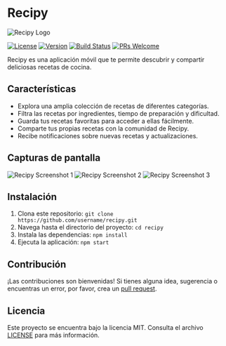# Recipy

![Recipy Logo](recipy_logo.png)

[![License](https://img.shields.io/badge/license-MIT-blue.svg)](LICENSE)
[![Version](https://img.shields.io/badge/version-1.0.0-green.svg)](https://github.com/username/recipy/releases)
[![Build Status](https://img.shields.io/travis/username/recipy/master.svg)](https://travis-ci.org/username/recipy)
[![PRs Welcome](https://img.shields.io/badge/PRs-welcome-brightgreen.svg)](https://github.com/username/recipy/pulls)

Recipy es una aplicación móvil que te permite descubrir y compartir deliciosas recetas de cocina.

## Características

- Explora una amplia colección de recetas de diferentes categorías.
- Filtra las recetas por ingredientes, tiempo de preparación y dificultad.
- Guarda tus recetas favoritas para acceder a ellas fácilmente.
- Comparte tus propias recetas con la comunidad de Recipy.
- Recibe notificaciones sobre nuevas recetas y actualizaciones.

## Capturas de pantalla

![Recipy Screenshot 1](screenshot1.png)
![Recipy Screenshot 2](screenshot2.png)
![Recipy Screenshot 3](screenshot3.png)

## Instalación

1. Clona este repositorio: `git clone https://github.com/username/recipy.git`
2. Navega hasta el directorio del proyecto: `cd recipy`
3. Instala las dependencias: `npm install`
4. Ejecuta la aplicación: `npm start`

## Contribución

¡Las contribuciones son bienvenidas! Si tienes alguna idea, sugerencia o encuentras un error, por favor, crea un [pull request](https://github.com/username/recipy/pulls).

## Licencia

Este proyecto se encuentra bajo la licencia MIT. Consulta el archivo [LICENSE](LICENSE) para más información.

